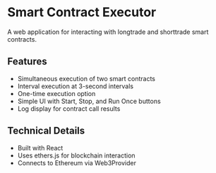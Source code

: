 # Smart Contract Executor

A web application for interacting with longtrade and shorttrade smart contracts.

## Features

- Simultaneous execution of two smart contracts
- Interval execution at 3-second intervals
- One-time execution option
- Simple UI with Start, Stop, and Run Once buttons
- Log display for contract call results

## Technical Details

- Built with React
- Uses ethers.js for blockchain interaction
- Connects to Ethereum via Web3Provider
